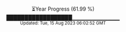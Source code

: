 <p align="center">
⏳Year Progress (61.99 %) <br>
██████████████████▁▁▁▁▁▁▁▁▁▁▁▁ <br>
<sub>Updated: Tue, 15 Aug 2023 06:02:52 GMT</sub>
</p>

